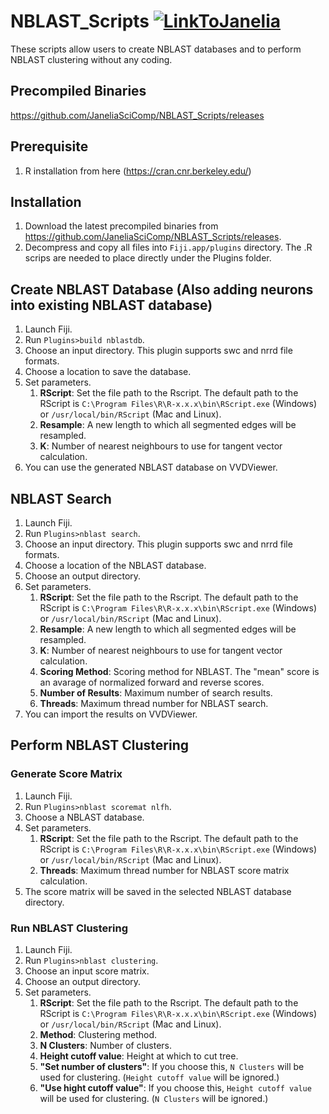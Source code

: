 # NBLAST_Scripts [![LinkToJanelia](../image/HHMI_Janelia_Color_Alternate_180x40.png)](https://www.janelia.org)
These scripts allow users to create NBLAST databases and to perform NBLAST clustering without any coding.

## Precompiled Binaries
https://github.com/JaneliaSciComp/NBLAST_Scripts/releases

## Prerequisite
 1. R installation from here (https://cran.cnr.berkeley.edu/) 

## Installation
 1. Download the latest precompiled binaries from https://github.com/JaneliaSciComp/NBLAST_Scripts/releases.
 2. Decompress and copy all files into `Fiji.app/plugins` directory. The .R scrips are needed to place directly under the Plugins folder.

## Create NBLAST Database (Also adding neurons into existing NBLAST database)
1. Launch Fiji.
1. Run `Plugins>build nblastdb`.
1. Choose an input directory. This plugin supports swc and nrrd file formats.
1. Choose a location to save the database.
1. Set parameters.
   1. **RScript**: Set the file path to the Rscript. The default path to the RScript is `C:\Program Files\R\R-x.x.x\bin\RScript.exe` (Windows) or `/usr/local/bin/RScript` (Mac and Linux).
   1. **Resample**: A new length to which all segmented edges will be resampled.
   1. **K**: Number of nearest neighbours to use for tangent vector calculation.
1. You can use the generated NBLAST database on VVDViewer.

## NBLAST Search
1. Launch Fiji.
1. Run `Plugins>nblast search`.
1. Choose an input directory. This plugin supports swc and nrrd file formats.
1. Choose a location of the NBLAST database.
1. Choose an output directory.
1. Set parameters.
   1. **RScript**: Set the file path to the Rscript. The default path to the RScript is `C:\Program Files\R\R-x.x.x\bin\RScript.exe` (Windows) or `/usr/local/bin/RScript` (Mac and Linux).
   1. **Resample**: A new length to which all segmented edges will be resampled.
   1. **K**: Number of nearest neighbours to use for tangent vector calculation.
   1. **Scoring Method**: Scoring method for NBLAST. The "mean" score is an avarage of normalized forward and reverse scores.
   1. **Number of Results**: Maximum number of search results.
   1. **Threads**: Maximum thread number for NBLAST search.
1. You can import the results on VVDViewer.

## Perform NBLAST Clustering
### Generate Score Matrix
1. Launch Fiji.
1. Run `Plugins>nblast scoremat nlfh`.
1. Choose a NBLAST database.
1. Set parameters.
   1. **RScript**: Set the file path to the Rscript. The default path to the RScript is `C:\Program Files\R\R-x.x.x\bin\RScript.exe` (Windows) or `/usr/local/bin/RScript` (Mac and Linux).
   1. **Threads**: Maximum thread number for NBLAST score matrix calculation.
1. The score matrix will be saved in the selected NBLAST database directory.
### Run NBLAST Clustering
1. Launch Fiji.
1. Run `Plugins>nblast clustering`.
1. Choose an input score matrix.
1. Choose an output directory.
1. Set parameters.
   1. **RScript**: Set the file path to the Rscript. The default path to the RScript is `C:\Program Files\R\R-x.x.x\bin\RScript.exe` (Windows) or `/usr/local/bin/RScript` (Mac and Linux).
   1. **Method**: Clustering method.
   1. **N Clusters**: Number of clusters.
   1. **Height cutoff value**: Height at which to cut tree.
   1. **"Set number of clusters"**: If you choose this, `N Clusters` will be used for clustering. (`Height cutoff value` will be ignored.)
   1. **"Use hight cutoff value"**: If you choose this, `Height cutoff value` will be used for clustering. (`N Clusters` will be ignored.)
